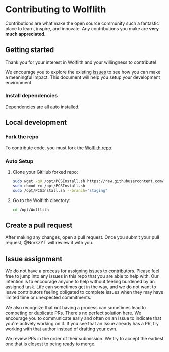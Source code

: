 # Contributing to Wolflith

Contributions are what make the open source community such a fantastic place to learn, inspire, and innovate. Any contributions you make are **very much appreciated**.

## Getting started

Thank you for your interest in Wolflith and your willingness to contribute!

We encourage you to explore the existing [issues](https://github.com/NorkzYT/Wolflith/issues) to see how you can make a meaningful impact. This document will help you setup your development environment.

### Install dependencies

Dependencies are all auto installed.

## Local development

### Fork the repo

To contribute code, you must fork the [Wolflith repo](https://github.com/NorkzYT/Wolflith).

### Auto Setup

1. Clone your GitHub forked repo:

   ```bash
   sudo wget -qO /opt/PCSInstall.sh https://raw.githubusercontent.com/<github_username>/Wolflith/main/PCSMenu/PCSInstall.sh
   sudo chmod +x /opt/PCSInstall.sh
   sudo /opt/PCSInstall.sh --branch="staging"
   ```

2. Go to the Wolflith directory:
   ```sh
   cd /opt/Wolflith
   ```

## Create a pull request

After making any changes, open a pull request. Once you submit your pull request, @NorkzYT will review it with you.

## Issue assignment

We do not have a process for assigning issues to contributors. Please feel free to jump into any issues in this repo that you are able to help with. Our intention is to encourage anyone to help without feeling burdened by an assigned task. Life can sometimes get in the way, and we do not want to leave contributors feeling obligated to complete issues when they may have limited time or unexpected commitments.

We also recognize that not having a process can sometimes lead to competing or duplicate PRs. There's no perfect solution here. We encourage you to communicate early and often on an Issue to indicate that you're actively working on it. If you see that an Issue already has a PR, try working with that author instead of drafting your own.

We review PRs in the order of their submission. We try to accept the earliest one that is closest to being ready to merge.
